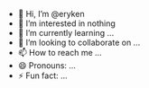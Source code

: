 - 👋 Hi, I’m @eryken
- 👀 I’m interested in nothing
- 🌱 I’m currently learning ...
- 💞️ I’m looking to collaborate on ...
- 📫 How to reach me ...
- 😄 Pronouns: ...
- ⚡ Fun fact: ...

<!---
eryken/eryken is a ✨ special ✨ repository because its `README.md` (this file) appears on your GitHub profile.
You can click the Preview link to take a look at your changes.
--->
